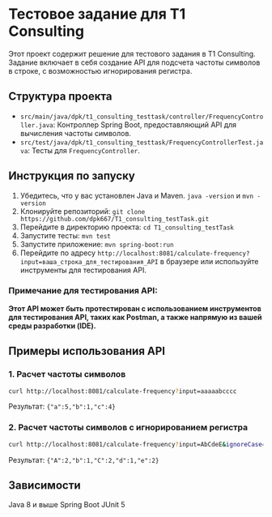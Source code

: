# Тестовое задание для T1 Consulting

Этот проект содержит решение для тестового задания в T1 Consulting. Задание включает в себя создание API для подсчета частоты символов в строке, с возможностью игнорирования регистра.

## Структура проекта

- `src/main/java/dpk/t1_consulting_testtask/controller/FrequencyController.java`: Контроллер Spring Boot, предоставляющий API для вычисления частоты символов.
- `src/test/java/dpk/t1_consulting_testtask/FrequencyControllerTest.java`: Тесты для `FrequencyController`.

## Инструкция по запуску

1. Убедитесь, что у вас установлен Java и Maven. `java -version` и `mvn -version`
2. Клонируйте репозиторий: `git clone https://github.com/dpk667/T1_consulting_testTask.git`
3. Перейдите в директорию проекта: `cd T1_consulting_testTask`
4. Запустите тесты: `mvn test`
5. Запустите приложение: `mvn spring-boot:run`
6. Перейдите по адресу `http://localhost:8081/calculate-frequency?input=ваша_строка_для_тестирования_API` в браузере или используйте инструменты для тестирования API.

### Примечание для тестирования API:
__Этот API может быть протестирован с использованием инструментов для тестирования API, таких как Postman, 
а также напрямую из вашей среды разработки (IDE).__

## Примеры использования API

### 1. Расчет частоты символов

```bash
curl http://localhost:8081/calculate-frequency?input=aaaaabcccc
```
Результат: `{"a":5,"b":1,"c":4}`

### 2. Расчет частоты символов с игнорированием регистра

```bash
curl http://localhost:8081/calculate-frequency?input=AbCdeE&ignoreCase=true
```

Результат: `{"A":2,"b":1,"C":2,"d":1,"e":2}`

## Зависимости
Java 8 и выше
Spring Boot
JUnit 5
